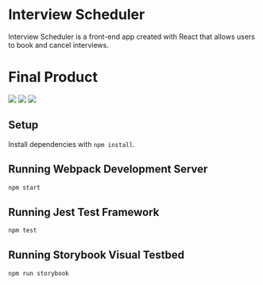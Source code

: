 # Interview Scheduler
Interview Scheduler is a front-end app created with React that allows users to book and cancel interviews. 

# Final Product
![](#)
![](#)
![](#)

## Setup

Install dependencies with `npm install`.

## Running Webpack Development Server

```sh
npm start
```

## Running Jest Test Framework

```sh
npm test
```

## Running Storybook Visual Testbed

```sh
npm run storybook
```
